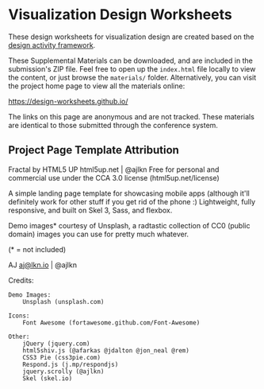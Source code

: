 # Visualization Design Worksheets

These design worksheets for visualization design are created based on the [design activity framework](http://ieeexplore.ieee.org/abstract/document/6876000/).

These Supplemental Materials can be downloaded, and are included in the submission's ZIP file. Feel free to open up the `index.html` file locally to view the content, or just browse the `materials/` folder. Alternatively, you can visit the project home page to view all the materials online:

https://design-worksheets.github.io/

The links on this page are anonymous and are not tracked. These materials are identical to those submitted through the conference system.







## Project Page Template Attribution

Fractal by HTML5 UP
html5up.net | @ajlkn
Free for personal and commercial use under the CCA 3.0 license (html5up.net/license)


A simple landing page template for showcasing mobile apps (although it'll definitely work
for other stuff if you get rid of the phone :) Lightweight, fully responsive, and built on
Skel 3, Sass, and flexbox.

Demo images* courtesy of Unsplash, a radtastic collection of CC0 (public domain) images
you can use for pretty much whatever.

(* = not included)

AJ
aj@lkn.io | @ajlkn


Credits:

	Demo Images:
		Unsplash (unsplash.com)

	Icons:
		Font Awesome (fortawesome.github.com/Font-Awesome)

	Other:
		jQuery (jquery.com)
		html5shiv.js (@afarkas @jdalton @jon_neal @rem)
		CSS3 Pie (css3pie.com)
		Respond.js (j.mp/respondjs)
		jquery.scrolly (@ajlkn)
		Skel (skel.io)